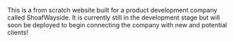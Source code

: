 This is a from scratch website built for a product development company called ShoafWayside.
It is currently still in the development stage but will soon be deployed to begin connecting
the company with new and potential clients!

